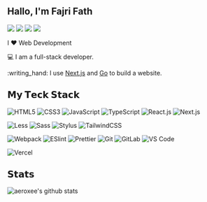## Hallo, I'm Fajri Fath

[![](https://img.shields.io/badge/-@aeroxee-%23181717?style=flat-square&logo=github)](https://github.com/aeroxee) [![](https://img.shields.io/badge/-@fajhri_fath-%23000000?style=flat-square&logo=instagram)](https://instagram.com/fajhri_fath) [![](https://img.shields.io/badge/-@fajhrifath-%23000000?style=flat-square&logo=tiktok)](https://tiktok.com/@fajhrifath) [![](https://img.shields.io/website?color=0ab9e6&style=flat-square&up_message=aeroxee.com&url=https%3A%2F%2Fxlbd.me)](https://aeroxee.com)

I ❤️ Web Development

:computer: I am a full-stack developer.

:writing\_hand: I use [Next.js](https://nextjs.org) and [Go](https://go.dev) to build a website.

## 𝗠𝘆 𝗧𝗲𝗰𝗸 𝗦𝘁𝗮𝗰𝗸

![HTML5](https://img.shields.io/badge/-HTML5-%23E44D27?style=flat-square&logo=html5&logoColor=ffffff) ![CSS3](https://img.shields.io/badge/-CSS3-%231572B6?style=flat-square&logo=css3) ![JavaScript](https://img.shields.io/badge/-JavaScript-%23F7DF1C?style=flat-square&logo=javascript&logoColor=000000&labelColor=%23F7DF1C&color=%23FFCE5A) ![TypeScript](https://img.shields.io/badge/-TypeScript-007ACC?style=flat-square&logo=typescript&logoColor=white) ![React.js](https://img.shields.io/badge/-React.js-%23282C34?style=flat-square&logo=react) ![Next.js](https://img.shields.io/badge/-Next.js-%23000000?style=flat-square&logo=nextdotjs)

![Less](https://img.shields.io/badge/-Less-%231d365d?style=flat-square&logo=less&logoColor=ffffff) ![Sass](https://img.shields.io/badge/-Sass-%23CC6699?style=flat-square&logo=sass&logoColor=ffffff) ![Stylus](https://img.shields.io/badge/-Stylus-%23333333?style=flat-square&logo=stylus) ![TailwindCSS](https://img.shields.io/badge/-TailwindCSS-%231a202c?style=flat-square&logo=tailwind-css)

![Webpack](https://img.shields.io/badge/-Webpack-%232C3A42?style=flat-square&logo=webpack) ![ESlint](https://img.shields.io/badge/-ESLint-%234B32C3?style=flat-square&logo=eslint) ![Prettier](https://img.shields.io/badge/-Prettier-%23F7B93E?style=flat-square&logo=prettier&logoColor=ffffff) ![Git](https://img.shields.io/badge/-Git-%23F05032?style=flat-square&logo=git&logoColor=%23ffffff) ![GitLab](https://img.shields.io/badge/-GitLab-FCA121?style=flat-square&logo=gitlab) ![VS Code](https://img.shields.io/badge/-VSCode-%23007ACC?style=flat-square&logo=visual-studio-code)

![Vercel](https://img.shields.io/badge/-Vercel-%23ffffff?style=flat-square&logo=vercel&logoColor=000000)

## 𝗦𝘁𝗮𝘁𝘀

![aeroxee's github stats](https://github-readme-stats.vercel.app/api?username=aeroxee&show_icons=true&theme=dracula)